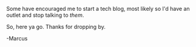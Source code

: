 Some have encouraged me to start a tech blog, most likely so I'd have an outlet and stop talking to *them*.

So, here ya go.  Thanks for dropping by.

-Marcus
